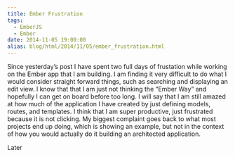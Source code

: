 ```yaml
---
title: Ember Frustration
tags:
  - EmberJS
  - Ember
date: 2014-11-05 19:00:00
alias: blog/html/2014/11/05/ember_frustration.html
---
```


Since yesterday’s post I have spent two full days of frustation
while working on the Ember app that I am building. I am finding
it very difficult to do what I would consider straight forward
things, such as searching and displaying an edit view. I know
that that I am just not thinking the “Ember Way” and hopefully I
can get on board before too long. I will say that I am still amazed
at how much of the application I have created by just defining models,
routes, and templates. I think that I am super productive, just frustrated
because it is not clicking. My biggest complaint goes back to what most projects
end up doing, which is showing an example, but not in the context of how you would
actually do it building an architected application.

Later